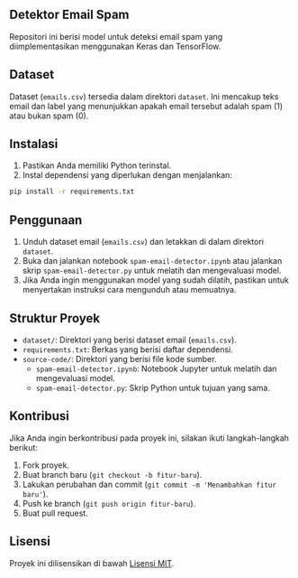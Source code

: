 ## Detektor Email Spam

Repositori ini berisi model untuk deteksi email spam yang diimplementasikan menggunakan Keras dan TensorFlow.

## Dataset

Dataset (`emails.csv`) tersedia dalam direktori `dataset`. Ini mencakup teks email dan label yang menunjukkan apakah email tersebut adalah spam (1) atau bukan spam (0).

## Instalasi

1. Pastikan Anda memiliki Python terinstal.
2. Instal dependensi yang diperlukan dengan menjalankan:

```bash
pip install -r requirements.txt
```

## Penggunaan

1. Unduh dataset email (`emails.csv`) dan letakkan di dalam direktori `dataset`.
2. Buka dan jalankan notebook `spam-email-detector.ipynb` atau jalankan skrip `spam-email-detector.py` untuk melatih dan mengevaluasi model.
3. Jika Anda ingin menggunakan model yang sudah dilatih, pastikan untuk menyertakan instruksi cara mengunduh atau memuatnya.

## Struktur Proyek

- `dataset/`: Direktori yang berisi dataset email (`emails.csv`).
- `requirements.txt`: Berkas yang berisi daftar dependensi.
- `source-code/`: Direktori yang berisi file kode sumber.
  - `spam-email-detector.ipynb`: Notebook Jupyter untuk melatih dan mengevaluasi model.
  - `spam-email-detector.py`: Skrip Python untuk tujuan yang sama.

## Kontribusi

Jika Anda ingin berkontribusi pada proyek ini, silakan ikuti langkah-langkah berikut:
1. Fork proyek.
2. Buat branch baru (`git checkout -b fitur-baru`).
3. Lakukan perubahan dan commit (`git commit -m 'Menambahkan fitur baru'`).
4. Push ke branch (`git push origin fitur-baru`).
5. Buat pull request.

## Lisensi

Proyek ini dilisensikan di bawah [Lisensi MIT](LICENSE).
